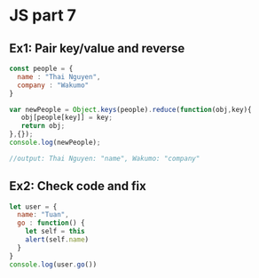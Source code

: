 # JS part 7

## Ex1: Pair key/value and reverse

```js
const people = {
  name : "Thai Nguyen",
  company : "Wakumo"
}

var newPeople = Object.keys(people).reduce(function(obj,key){
   obj[people[key]] = key;
   return obj;
},{});
console.log(newPeople);

//output: Thai Nguyen: "name", Wakumo: "company"
```

## Ex2: Check code and fix

```js
let user = {
  name: "Tuan",
  go : function() { 
    let self = this
    alert(self.name)
  }
}
console.log(user.go())
```